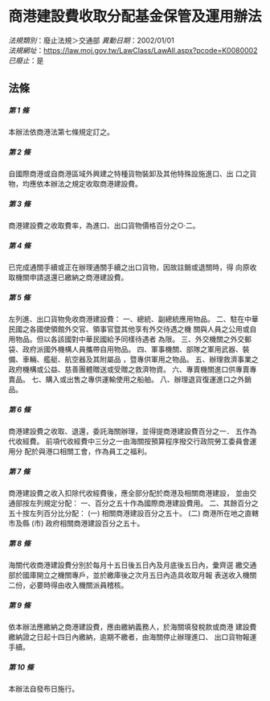 # 商港建設費收取分配基金保管及運用辦法

*法規類別*：廢止法規＞交通部
*異動日期*：2002/01/01  
*法規網址*：https://law.moj.gov.tw/LawClass/LawAll.aspx?pcode=K0080002
*已廢止*：是


## 法條
##### 第 1 條
本辦法依商港法第七條規定訂之。

##### 第 2 條
自國際商港或自商港區域外興建之特種貨物裝卸及其他特殊設施進口、出
口之貨物，均應依本辦法之規定收取商港建設費。

##### 第 3 條
商港建設費之收取費率，為進口、出口貨物價格百分之○‧二。


##### 第 4 條
已完成通關手續或正在辦理通關手續之出口貨物，因故註銷或退關時，得
向原收取機關申請退還已繳納之商港建設費。

##### 第 5 條
左列進、出口貨物免收商港建設費：
一、總統、副總統應用物品。
二、駐在中華民國之各國使領館外交官、領事官暨其他享有外交待遇之機
    關與人員之公用或自用物品。但以各該國對中華民國給予同樣待遇者
    為限。
三、外交機關之外交郵袋、政府派國外機構人員攜帶自用物品。
四、軍事機關、部隊之軍用武器、裝備、車輛、艦艇、航空器及其附屬品
    ，暨專供軍用之物品。
五、辦理救濟事業之政府機構或公益、慈善團體贈送或受贈之救濟物資。
六、專賣機關進口供專賣專賣品。
七、購入或出售之專供運輸使用之船舶。
八、辦理退貨復運進口之外銷品。


##### 第 6 條
商港建設費之收取、退還，委託海關辦理，並得提商港建設費百分之一．
五作為代收經費。
前項代收經費中三分之一由海關按預算程序撥交行政院勞工委員會運用分
配於與港口相關工會，作為員工之福利。

##### 第 7 條
商港建設費之收入扣除代收經費後，應全部分配於商港及相關商港建設，
並由交通部按左列規定分配：
一、百分之五十作為國際商港建設費用。
二、其餘百分之五十按左列百分比分配：
 (一) 相關商港建設百分之五十。
 (二) 商港所在地之直轄市及縣 (市) 政府相關商港建設百分之五十。


##### 第 8 條
海關代收商港建設費分別於每月十五日後五日內及月底後五日內，彙齊逕
繳交通部於國庫開立之機關專戶，並於繳庫後之次月五日內造具收取月報
表送收入機關二份，必要時得由收入機關派員稽核。

##### 第 9 條
依本辦法應繳納之商港建設費，應由繳納義務人，於海關填發稅款或商港
建設費繳納證之日起十四日內繳納，逾期不繳者，由海關停止辦理進口、
出口貨物報運手續。

##### 第 10 條
本辦法自發布日施行。


